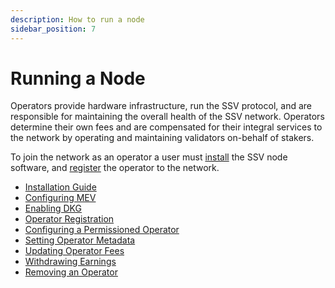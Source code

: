 ```yaml
---
description: How to run a node
sidebar_position: 7
---
```


# Running a Node

Operators provide hardware infrastructure, run the SSV protocol, and are responsible for maintaining the overall health of the SSV network. Operators determine their own fees and are compensated for their integral services to the network by operating and maintaining validators on-behalf of stakers.

To join the network as an operator a user must [install](installation.md) the SSV node software, and [register](../operator-management/registration.md) the operator to the network.

* [Installation Guide](installation.md)
* [Configuring MEV](configuring-mev.md)
* [Enabling DKG](enabling-dkg.md)
* [Operator Registration](../operator-management/registration.md)
* [Configuring a Permissioned Operator](../operator-management/configuring-a-permissioned-operator.md)
* [Setting Operator Metadata](../operator-management/setting-operator-metadata.md)
* [Updating Operator Fees](../operator-management/updating-operator-fees.md)
* [Withdrawing Earnings](../operator-management/withdrawing-earnings.md)
* [Removing an Operator](../operator-management/removing-an-operator.md)
